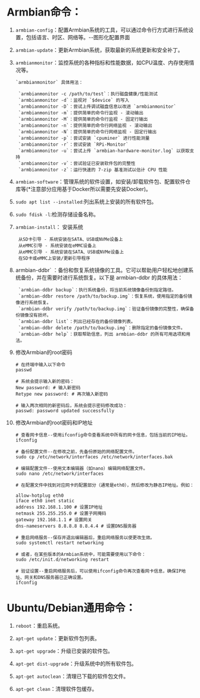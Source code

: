 # Armbian命令：

1. `armbian-config`：配置Armbian系统的工具，可以通过命令行方式进行系统设置，包括语言、时区、网络等。--图形化配置界面

2. `armbian-update`：更新Armbian系统，获取最新的系统更新和安全补丁。

3. `armbianmonitor`：监控系统的各种指标和性能数据，如CPU温度、内存使用情况等。

   ```shell
   `armbianmonitor` 具体用法：
   
    `armbianmonitor -c /path/to/test`：执行磁盘健康/性能测试
    `armbianmonitor -d`：监视对 `$device` 的写入
    `armbianmonitor -D`：尝试上传调试磁盘信息以改进 `armbianmonitor`
    `armbianmonitor -m`：提供简单的命令行监视 - 滚动输出
    `armbianmonitor -M`：提供简单的命令行监视 - 固定行输出
    `armbianmonitor -n`：提供简单的命令行网络监视 - 滚动输出
    `armbianmonitor -N`：提供简单的命令行网络监视 - 固定行输出
    `armbianmonitor -p`：尝试安装 `cpuminer` 进行性能测量
    `armbianmonitor -r`：尝试安装 `RPi-Monitor`
    `armbianmonitor -u`：尝试上传 `armbian-hardware-monitor.log` 以获取支持
    `armbianmonitor -v`：尝试验证已安装软件包的完整性
    `armbianmonitor -z`：运行快速的 7-zip 基准测试以估计 CPU 性能
   ```

4. `armbian-software`：管理系统的软件设置，如安装/卸载软件包、配置软件仓库等(*注意部分应用基于Docker所以需要先安装Docker)。

5. `sudo apt list --installed`:列出系统上安装的所有软件包。

6. `sudo fdisk -l`:检测存储设备名称。

7. `armbian-install`： 安装系统

   ```shell
    从SD卡引导 - 系统安装在SATA、USB或NVMe设备上
    从eMMC引导 - 系统安装在eMMC设备上
    从eMMC引导 - 系统安装在SATA、USB或NVMe设备上
    在SD卡或eMMC上安装/更新引导程序
   ```

8. armbian-ddbr` ：备份和恢复系统镜像的工具。它可以帮助用户轻松地创建系统备份，并在需要时进行系统恢复。以下是 armbian-ddbr 的具体用法：

   ```shell
    `armbian-ddbr backup`：执行系统备份，将当前系统镜像备份到指定路径。
    `armbian-ddbr restore /path/to/backup.img`：恢复系统，使用指定的备份镜像进行系统恢复。
    `armbian-ddbr verify /path/to/backup.img`：验证备份镜像的完整性，确保备份镜像没有损坏。
    `armbian-ddbr list`：列出已经存在的备份镜像列表。
    `armbian-ddbr delete /path/to/backup.img`：删除指定的备份镜像文件。
    `armbian-ddbr help`：获取帮助信息，列出 armbian-ddbr 的所有可用选项和用法。
   ```

9. 修改Armbian的root密码

   ```shell
   # 在终端中输入以下命令
   passwd
   
   # 系统会提示输入新的密码：
   New password: # 输入新密码
   Retype new password: # 再次输入新密码
   
   # 输入两次相同的新密码后，系统会提示密码修改成功：
   passwd: password updated successfully
   ```

10. 修改Armbian的root密码和IP地址

    ```shell
    # 查看网卡信息--使用ifconfig命令查看系统中所有的网卡信息，包括当前的IP地址。
    ifconfig
    
    # 备份配置文件--在修改之前，先备份原始的网络配置文件。
    sudo cp /etc/network/interfaces /etc/network/interfaces.bak
    
    # 编辑配置文件--使用文本编辑器（如nano）编辑网络配置文件。
    sudo nano /etc/network/interfaces
    
    # 在配置文件中找到对应网卡的配置部分（通常是eth0），然后修改为静态IP地址。例如：
    
    allow-hotplug eth0
    iface eth0 inet static
    address 192.168.1.100 # 设置IP地址
    netmask 255.255.255.0 # 设置子网掩码
    gateway 192.168.1.1 # 设置网关
    dns-nameservers 8.8.8.8 8.8.4.4 # 设置DNS服务器
    
    # 重启网络服务--保存并退出编辑器后，重启网络服务以使更改生效。
    sudo systemctl restart networking
    
    # 或者，在某些版本的Armbian系统中，可能需要使用以下命令：
    sudo /etc/init.d/networking restart
    
    # 验证设置--重启网络服务后，可以使用ifconfig命令再次查看网卡信息，确保IP地址、网关和DNS服务器已正确设置。
    ifconfig
    ```

    

# Ubuntu/Debian通用命令：

1. `reboot`：重启系统。

2. `apt-get update`：更新软件包列表。

3. `apt-get upgrade`：升级已安装的软件包。

4. `apt-get dist-upgrade`：升级系统中的所有软件包。

5. `apt-get autoclean`：清理已下载的软件包文件。

6. `apt-get clean`：清理软件包缓存。